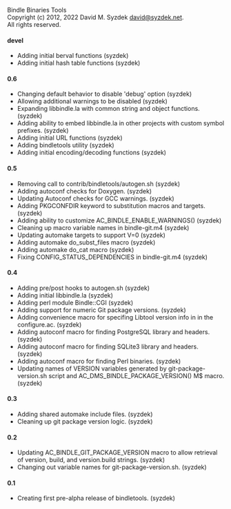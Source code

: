 
Bindle Binaries Tools  
Copyright (c) 2012, 2022 David M. Syzdek <david@syzdek.net>.  
All rights reserved.  

#### devel
   - Adding initial berval functions (syzdek)
   - Adding initial hash table functions (syzdek)

#### 0.6
   - Changing default behavior to disable 'debug' option (syzdek)
   - Allowing additional warnings to be disabled (syzdek)
   - Expanding libbindle.la with common string and object functions. (syzdek)
   - Adding ability to embed libbindle.la in other projects with custom symbol
     prefixes. (syzdek)
   - Adding initial URL functions (syzdek)
   - Adding bindletools utility (syzdek)
   - Adding initial encoding/decoding functions (syzdek)

#### 0.5
   - Removing call to contrib/bindletools/autogen.sh (syzdek)
   - Adding autoconf checks for Doxygen. (syzdek)
   - Updating Autoconf checks for GCC warnings. (syzdek)
   - Adding PKGCONFDIR keyword to substitution macros and targets. (syzdek)
   - Adding ability to customize AC_BINDLE_ENABLE_WARNINGS() (syzdek)
   - Cleaning up macro variable names in bindle-git.m4 (syzdek)
   - Updating automake targets to support V=0 (syzdek)
   - Adding automake do_subst_files macro (syzdek)
   - Adding automake do_cat macro (syzdek)
   - Fixing CONFIG_STATUS_DEPENDENCIES in bindle-git.m4 (syzdek)

#### 0.4
   - Adding pre/post hooks to autogen.sh (syzdek)
   - Adding initial libbindle.la (syzdek)
   - Adding perl module Bindle::CGI (syzdek)
   - Adding support for numeric Git package versions. (syzdek)
   - Adding convenience macro for specifing Libtool version info in in the
     configure.ac. (syzdek)
   - Adding autoconf macro for finding PostgreSQL library and headers. (syzdek)
   - Adding autoconf macro for finding SQLite3 library and headers. (syzdek)
   - Adding autoconf macro for finding Perl binaries. (syzdek)
   - Updating names of VERSION variables generated by git-package-version.sh
     script and AC_DMS_BINDLE_PACKAGE_VERSION() M$ macro. (syzdek)

#### 0.3
   - Adding shared automake include files. (syzdek)
   - Cleaning up git package version logic. (syzdek)

#### 0.2
   - Updating AC_BINDLE_GIT_PACKAGE_VERSION macro to allow retrieval of
     version, build, and version.build strings. (syzdek)
   - Changing out variable names for git-package-version.sh. (syzdek)

#### 0.1
   - Creating first pre-alpha release of bindletools. (syzdek)

